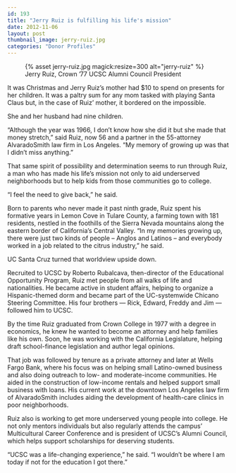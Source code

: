 ```yaml
---
id: 193
title: "Jerry Ruiz is fulfilling his life's mission"
date: 2012-11-06
layout: post
thumbnail_image: jerry-ruiz.jpg
categories: "Donor Profiles"
---
```

<figure class="inline-image right">
{% asset jerry-ruiz.jpg magick:resize=300 alt="jerry-ruiz" %}<figcaption>Jerry Ruiz, Crown &#8217;77 UCSC Alumni Council President</figcaption></figure>

It was Christmas and Jerry Ruiz’s mother had $10 to spend on presents for her children. It was a paltry sum for any mom tasked with playing Santa Claus but, in the case of Ruiz’ mother, it bordered on the impossible.

She and her husband had nine children.

“Although the year was 1966, I don’t know how she did it but she made that money stretch,” said Ruiz, now 56 and a partner in the 55-attorney AlvaradoSmith law firm in Los Angeles. “My memory of growing up was that I didn’t miss anything.”

That same spirit of possibility and determination seems to run through Ruiz, a man who has made his life’s mission not only to aid underserved neighborhoods but to help kids from those communities go to college.

“I feel the need to give back,” he said.

Born to parents who never made it past ninth grade, Ruiz spent his formative years in Lemon Cove in Tulare County, a farming town with 181 residents, nestled in the foothills of the Sierra Nevada mountains along the eastern border of California&#8217;s Central Valley. “In my memories growing up, there were just two kinds of people – Anglos and Latinos – and everybody worked in a job related to the citrus industry,” he said.

UC Santa Cruz turned that worldview upside down.

Recruited to UCSC by Roberto Rubalcava, then-director of the Educational Opportunity Program, Ruiz met people from all walks of life and nationalities. He became active in student affairs, helping to organize a Hispanic-themed dorm and became part of the UC-systemwide Chicano Steering Committee. His four brothers — Rick, Edward, Freddy and Jim — followed him to UCSC.

By the time Ruiz graduated from Crown College in 1977 with a degree in economics, he knew he wanted to become an attorney and help families like his own. Soon, he was working with the California Legislature, helping draft school-finance legislation and author legal opinions.

That job was followed by tenure as a private attorney and later at Wells Fargo Bank, where his focus was on helping small Latino-owned business and also doing outreach to low- and moderate-income communities. He aided in the construction of low-income rentals and helped support small business with loans. His current work at the downtown Los Angeles law firm of AlvaradoSmith includes aiding the development of health-care clinics in poor neighborhoods.

Ruiz also is working to get more underserved young people into college. He not only mentors individuals but also regularly attends the campus’ Multicultural Career Conference and is president of UCSC’s Alumni Council, which helps support scholarships for deserving students.

“UCSC was a life-changing experience,” he said. “I wouldn’t be where I am today if not for the education I got there.”
